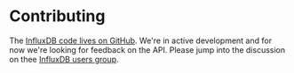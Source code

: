 # Contributing

The [InfluxDB code lives on GitHub](https://github.com/influxdb/influxdb). We're in active development and for now we're looking for feedback on the API. Please jump into the discussion on thee [InfluxDB users group](https://groups.google.com/forum/#!forum/influxdb).
